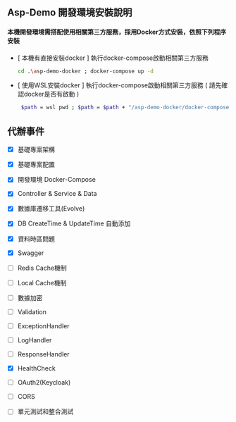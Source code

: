 ﻿## Asp-Demo 開發環境安裝說明

#### 本機開發環境需搭配使用相關第三方服務，採用Docker方式安裝，依照下列程序安裝

* [ 本機有直接安裝docker ] 執行docker-compose啟動相關第三方服務
  ```bash
  cd .\asp-demo-docker ; docker-compose up -d
  ```

* [ 使用WSL安裝docker ] 執行docker-compose啟動相關第三方服務 ( 請先確認docker是否有啟動 )
  ```bash
   $path = wsl pwd ; $path = $path + "/asp-demo-docker/docker-compose.yml" ; wsl docker-compose -f $path up -d
  ```

## 代辦事件

- [x] 基礎專案架構
- [x] 基礎專案配置
- [x] 開發環境 Docker-Compose
- [x] Controller & Service & Data
- [x] 數據庫遷移工具(Evolve)
- [x] DB CreateTime & UpdateTime 自動添加
- [x] 資料時區問題
- [x] Swagger
- [ ] Redis Cache機制
- [ ] Local Cache機制
- [ ] 數據加密
- [ ] Validation
- [ ] ExceptionHandler
- [ ] LogHandler
- [ ] ResponseHandler
- [x] HealthCheck
- [ ] OAuth2(Keycloak)
- [ ] CORS
- [ ] 單元測試和整合測試


  

